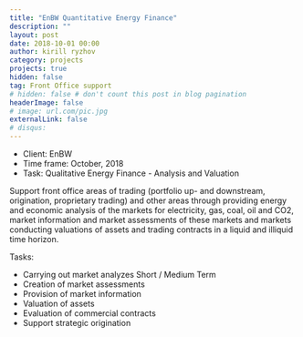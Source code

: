 ```yaml
---
title: "EnBW Quantitative Energy Finance"
description: ""
layout: post
date: 2018-10-01 00:00
author: kirill ryzhov
category: projects
projects: true
hidden: false
tag: Front Office support
# hidden: false # don't count this post in blog pagination
headerImage: false
# image: url.com/pic.jpg
externalLink: false
# disqus: 
---
```


- Client: EnBW
- Time frame: October, 2018
- Task: Qualitative Energy Finance - Analysis and Valuation

Support front office areas of trading (portfolio up- and downstream, origination, proprietary trading) and other areas through 
providing energy and economic analysis of the markets for electricity, gas, coal, oil and CO2, 
market information and market assessments of these markets and markets conducting valuations of assets and trading contracts
in a liquid and illiquid time horizon.
 
Tasks:
- Carrying out market analyzes Short / Medium Term
- Creation of market assessments
- Provision of market information
- Valuation of assets
- Evaluation of commercial contracts
- Support strategic origination
